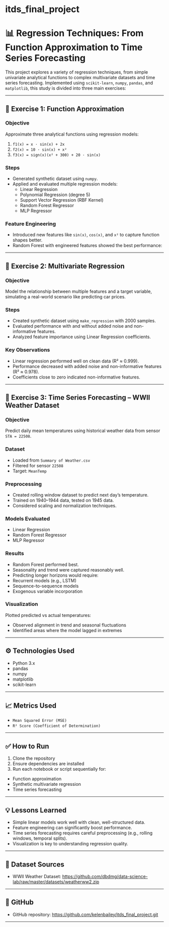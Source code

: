 # itds_final_project

# 📊 Regression Techniques: From Function Approximation to Time Series Forecasting

This project explores a variety of regression techniques, from simple univariate analytical functions to complex multivariate datasets and time series forecasting. Implemented using `scikit-learn`, `numpy`, `pandas`, and `matplotlib`, this study is divided into three main exercises:

---

## 📘 Exercise 1: Function Approximation

### Objective
Approximate three analytical functions using regression models:

1. `f1(x) = x · sin(x) + 2x`
2. `f2(x) = 10 · sin(x) + x²`
3. `f3(x) = sign(x)(x² + 300) + 20 · sin(x)`

### Steps
- Generated synthetic dataset using `numpy`.
- Applied and evaluated multiple regression models:
  - Linear Regression
  - Polynomial Regression (degree 5)
  - Support Vector Regression (RBF Kernel)
  - Random Forest Regressor
  - MLP Regressor

### Feature Engineering
- Introduced new features like `sin(x)`, `cos(x)`, and `x²` to capture function shapes better.
- Random Forest with engineered features showed the best performance:

---

## 📘 Exercise 2: Multivariate Regression

### Objective
Model the relationship between multiple features and a target variable, simulating a real-world scenario like predicting car prices.

### Steps
- Created synthetic dataset using `make_regression` with 2000 samples.
- Evaluated performance with and without added noise and non-informative features.
- Analyzed feature importance using Linear Regression coefficients.

### Key Observations
- Linear regression performed well on clean data (R² ≈ 0.999).
- Performance decreased with added noise and non-informative features (R² ≈ 0.978).
- Coefficients close to zero indicated non-informative features.

---

## 📘 Exercise 3: Time Series Forecasting – WWII Weather Dataset

### Objective
Predict daily mean temperatures using historical weather data from sensor `STA = 22508`.

### Dataset
- Loaded from `Summary of Weather.csv`
- Filtered for sensor `22508`
- Target: `MeanTemp`

### Preprocessing
- Created rolling window dataset to predict next day’s temperature.
- Trained on 1940–1944 data, tested on 1945 data.
- Considered scaling and normalization techniques.

### Models Evaluated
- Linear Regression
- Random Forest Regressor
- MLP Regressor

### Results
- Random Forest performed best.
- Seasonality and trend were captured reasonably well.
- Predicting longer horizons would require:
- Recurrent models (e.g., LSTM)
- Sequence-to-sequence models
- Exogenous variable incorporation

### Visualization
Plotted predicted vs actual temperatures:
- Observed alignment in trend and seasonal fluctuations
- Identified areas where the model lagged in extremes

---

## ⚙️ Technologies Used

- Python 3.x
- pandas
- numpy
- matplotlib
- scikit-learn

---

## 📈 Metrics Used

- `Mean Squared Error (MSE)`
- `R² Score (Coefficient of Determination)`

---

## ✅ How to Run

1. Clone the repository
2. Ensure dependencies are installed
3. Run each notebook or script sequentially for:
 - Function approximation
 - Synthetic multivariate regression
 - Time series forecasting

---

## 💡 Lessons Learned

- Simple linear models work well with clean, well-structured data.
- Feature engineering can significantly boost performance.
- Time series forecasting requires careful preprocessing (e.g., rolling windows, temporal splits).
- Visualization is key to understanding regression quality.

---

## 📁 Dataset Sources

- WWII Weather Dataset: https://github.com/dbdmg/data-science-lab/raw/master/datasets/weatherww2.zip
---

## 📁 GitHub

- GitHub repository: https://github.com/kelenbailey/itds_final_project.git
---

